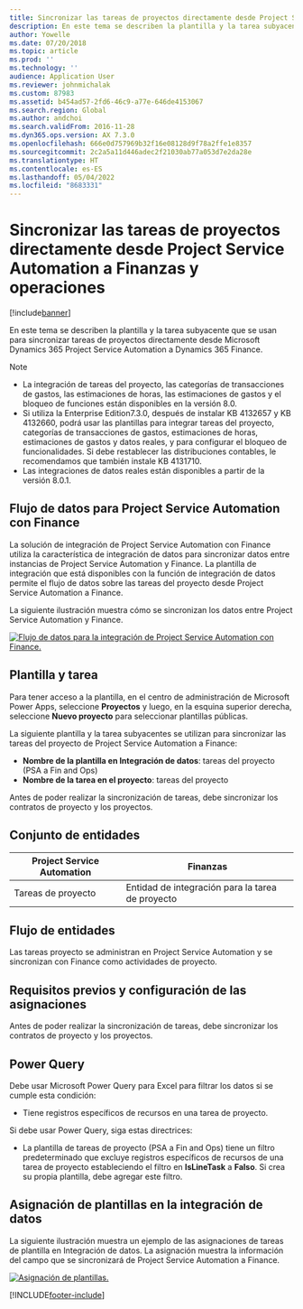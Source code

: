 ```yaml
---
title: Sincronizar las tareas de proyectos directamente desde Project Service Automation a Finanzas y operaciones
description: En este tema se describen la plantilla y la tarea subyacente que se usan para sincronizar tareas de proyectos directamente desde Microsoft Microsoft Dynamics 365 Project Service Automation a Dynamics 365 Finance.
author: Yowelle
ms.date: 07/20/2018
ms.topic: article
ms.prod: ''
ms.technology: ''
audience: Application User
ms.reviewer: johnmichalak
ms.custom: 87983
ms.assetid: b454ad57-2fd6-46c9-a77e-646de4153067
ms.search.region: Global
ms.author: andchoi
ms.search.validFrom: 2016-11-28
ms.dyn365.ops.version: AX 7.3.0
ms.openlocfilehash: 666e0d757969b32f16e08128d9f78a2ffe1e8357
ms.sourcegitcommit: 2c2a5a11d446adec2f21030ab77a053d7e2da28e
ms.translationtype: HT
ms.contentlocale: es-ES
ms.lasthandoff: 05/04/2022
ms.locfileid: "8683331"
---
```

# <a name="synchronize-project-tasks-directly-from-project-service-automation-to-finance-and-operations"></a>Sincronizar las tareas de proyectos directamente desde Project Service Automation a Finanzas y operaciones

[!include[banner](../includes/banner.md)]

En este tema se describen la plantilla y la tarea subyacente que se usan para sincronizar tareas de proyectos directamente desde Microsoft Dynamics 365 Project Service Automation a Dynamics 365 Finance.

> [!NOTE]
> - La integración de tareas del proyecto, las categorías de transacciones de gastos, las estimaciones de horas, las estimaciones de gastos y el bloqueo de funciones están disponibles en la versión 8.0.
> - Si utiliza la Enterprise Edition7.3.0, después de instalar KB 4132657 y KB 4132660, podrá usar las plantillas para integrar tareas del proyecto, categorías de transacciones de gastos, estimaciones de horas, estimaciones de gastos y datos reales, y para configurar el bloqueo de funcionalidades. Si debe restablecer las distribuciones contables, le recomendamos que también instale KB 4131710.
> - Las integraciones de datos reales están disponibles a partir de la versión 8.0.1.

## <a name="data-flow-for-project-service-automation-to-finance"></a>Flujo de datos para Project Service Automation con Finance

La solución de integración de Project Service Automation con Finance utiliza la característica de integración de datos para sincronizar datos entre instancias de Project Service Automation y Finance. La plantilla de integración que está disponibles con la función de integración de datos permite el flujo de datos sobre las tareas del proyecto desde Project Service Automation a Finance.

La siguiente ilustración muestra cómo se sincronizan los datos entre Project Service Automation y Finance.

[![Flujo de datos para la integración de Project Service Automation con Finance.](./media/ProjectTasksFlow.png)](./media/ProjectTasksFlow.png)

## <a name="template-and-task"></a>Plantilla y tarea

Para tener acceso a la plantilla, en el centro de administración de Microsoft Power Apps, seleccione **Proyectos** y luego, en la esquina superior derecha, seleccione **Nuevo proyecto** para seleccionar plantillas públicas.

La siguiente plantilla y la tarea subyacentes se utilizan para sincronizar las tareas del proyecto de Project Service Automation a Finance:

- **Nombre de la plantilla en Integración de datos**: tareas del proyecto (PSA a Fin and Ops)
- **Nombre de la tarea en el proyecto**: tareas del proyecto

Antes de poder realizar la sincronización de tareas, debe sincronizar los contratos de proyecto y los proyectos.

## <a name="entity-set"></a>Conjunto de entidades

| Project Service Automation | Finanzas                             |
|----------------------------|-------------------------------------|
| Tareas de proyecto              | Entidad de integración para la tarea de proyecto |

## <a name="entity-flow"></a>Flujo de entidades

Las tareas proyecto se administran en Project Service Automation y se sincronizan con Finance como actividades de proyecto.

## <a name="prerequisites-and-mapping-setup"></a>Requisitos previos y configuración de las asignaciones

Antes de poder realizar la sincronización de tareas, debe sincronizar los contratos de proyecto y los proyectos.

## <a name="power-query"></a>Power Query

Debe usar Microsoft Power Query para Excel para filtrar los datos si se cumple esta condición:

- Tiene registros específicos de recursos en una tarea de proyecto.

Si debe usar Power Query, siga estas directrices:

- La plantilla de tareas de proyecto (PSA a Fin and Ops) tiene un filtro predeterminado que excluye registros específicos de recursos de una tarea de proyecto estableciendo el filtro en **IsLineTask** a **Falso**. Si crea su propia plantilla, debe agregar este filtro.

## <a name="template-mapping-in-data-integration"></a>Asignación de plantillas en la integración de datos

La siguiente ilustración muestra un ejemplo de las asignaciones de tareas de plantilla en Integración de datos. La asignación muestra la información del campo que se sincronizará de Project Service Automation a Finance.

[![Asignación de plantillas.](./media/ProjectTasksMapping.png)](./media/ProjectTasksMapping.png)


[!INCLUDE[footer-include](../includes/footer-banner.md)]